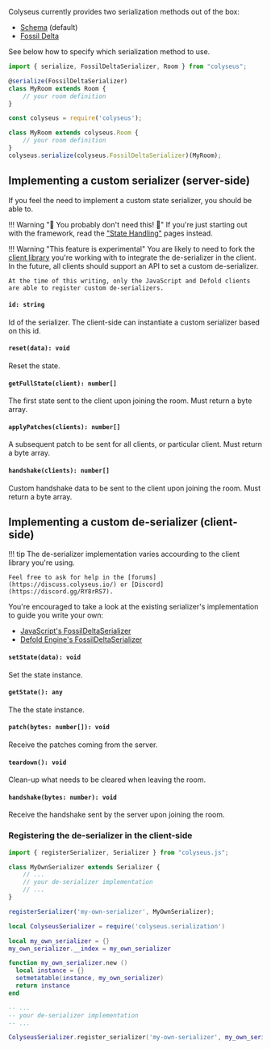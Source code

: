Colyseus currently provides two serialization methods out of the box:

- [Schema](/state/schema/) (default)
- [Fossil Delta](/state/fossil-delta/)

See below how to specify which serialization method to use.

```typescript fct_label="TypeScript"
import { serialize, FossilDeltaSerializer, Room } from "colyseus";

@serialize(FossilDeltaSerializer)
class MyRoom extends Room {
    // your room definition
}
```

```javascript fct_label="JavaScript"
const colyseus = require('colyseus');

class MyRoom extends colyseus.Room {
    // your room definition
}
colyseus.serialize(colyseus.FossilDeltaSerializer)(MyRoom);
```

## Implementing a custom serializer (server-side)

If you feel the need to implement a custom state serializer, you should be able to.

!!! Warning "👻 You probably don't need this! 👻"
    If you're just starting out with the framework, read the ["State Handling"](/state/) pages instead.

!!! Warning "This feature is experimental"
    You are likely to need to fork the [client library](/client/) you're working with to integrate the de-serializer in the client. In the future, all clients should support an API to set a custom de-serializer.

    At the time of this writing, only the JavaScript and Defold clients are able to register custom de-serializers.

#### `id: string`

Id of the serializer. The client-side can instantiate a custom serializer based on this id.

#### `reset(data): void`

Reset the state.

#### `getFullState(client): number[]`

The first state sent to the client upon joining the room. Must return a byte array.

#### `applyPatches(clients): number[]`

A subsequent patch to be sent for all clients, or particular client. Must return a byte array.

#### `handshake(clients): number[]`

Custom handshake data to be sent to the client upon joining the room. Must return a byte array.

## Implementing a custom de-serializer (client-side)

!!! tip
    The de-serializer implementation varies accourding to the client library you're using.

    Feel free to ask for help in the [forums](https://discuss.colyseus.io/) or [Discord](https://discord.gg/RY8rRS7).

You're encouraged to take a look at the existing serializer's implementation to guide you write your own:

- [JavaScript's FossilDeltaSerializer](https://github.com/colyseus/colyseus.js/blob/0.10.x/src/serializer/FossilDeltaSerializer.ts)
- [Defold Engine's FossilDeltaSerializer](https://github.com/colyseus/colyseus-defold/blob/0.10.x/colyseus/serialization/fossil_delta.lua)

#### `setState(data): void`

Set the state instance.

#### `getState(): any`

The the state instance.

#### `patch(bytes: number[]): void`

Receive the patches coming from the server.

#### `teardown(): void`

Clean-up what needs to be cleared when leaving the room.

#### `handshake(bytes: number): void`

Receive the handshake sent by the server upon joining the room.

### Registering the de-serializer in the client-side

```typescript fct_label="TypeScript"
import { registerSerializer, Serializer } from "colyseus.js";

class MyOwnSerializer extends Serializer {
    // ...
    // your de-serializer implementation
    // ...
}

registerSerializer('my-own-serializer', MyOwnSerializer);
```

```lua fct_label="Defold / LUA"
local ColyseusSerializer = require('colyseus.serialization')

local my_own_serializer = {}
my_own_serializer.__index = my_own_serializer

function my_own_serializer.new ()
  local instance = {}
  setmetatable(instance, my_own_serializer)
  return instance
end

-- ...
-- your de-serializer implementation
-- ...

ColyseusSerializer.register_serializer('my-own-serializer', my_own_serializer)
```